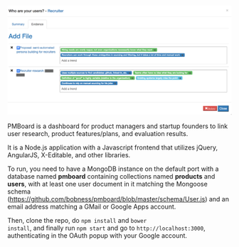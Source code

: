 ![](https://github.com/bobness/pmboard/blob/master/pmboard%20ss.png)

PMBoard is a dashboard for product managers and startup founders to link user research, product features/plans, 
and evaluation results.

It is a Node.js application with a Javascript frontend that utilizes jQuery, AngularJS, X-Editable, and other libraries.

To run, you need to have a MongoDB instance on the default port with a database named **pmboard** 
containing collections named **products** and **users**, with at least one user document in it matching 
the Mongoose schema (https://github.com/bobness/pmboard/blob/master/schema/User.js) and an email address 
matching a GMail or Google Apps account. 

Then, clone the repo, do <code>npm install</code> and <code>bower install</code>, and finally run <code>npm start</code> 
and go to <code>http://localhost:3000</code>, authenticating in the OAuth popup with your Google account.
